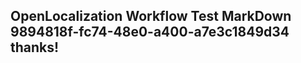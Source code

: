 <properties
ms.topic="hero-topic"
ms.test1="hero-topic"
ms.test2="test"/>

## OpenLocalization Workflow Test MarkDown 9894818f-fc74-48e0-a400-a7e3c1849d34 thanks!
